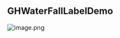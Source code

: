 ## GHWaterFallLabelDemo

![image.png](https://upload-images.jianshu.io/upload_images/1419035-87a7ce0c01ad4443.png?imageMogr2/auto-orient/strip%7CimageView2/2/w/300)